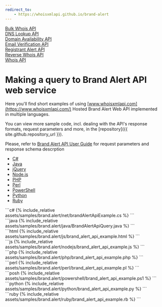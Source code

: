 ```yaml
---
redirect_to:
    - https://whoisxmlapi.github.io/brand-alert
---
```


<div class="toc">
	<a class="button" href="./bulk.whois.html"><div class="toc-item">Bulk Whois API</div></a>
	<a class="button" href="./dns.lookup.html"><div class="toc-item">DNS Lookup API</div></a>
        <a class="button" href="./domain.availability.html"><div class="toc-item">Domain Availability API</div></a>
	<a class="button" href="./email.verifier.html"><div class="toc-item">Email Verification API</div></a>
        <a class="button" href="./reg.alert.html"><div class="toc-item">Registrant Alert API</div></a>
        <a class="button" href="./reverse.whois.html"><div class="toc-item">Reverse Whois API</div></a>
        <a class="button" href="./"><div class="toc-item">Whois API</div></a>
</div>

# Making a query to Brand Alert API web service


Here you'll find short examples of using
[www.whoisxmlapi.com](https://www.whoisxmlapi.com/) Hosted Brand Alert Web API
implemented in multiple languages.

You can view more sample code, incl. dealing with the API's response formats,
request parameters and more, in the
[repository]({{ site.github.repository_url }}).


Please, refer to
[Brand Alert API User Guide](https://www.whoisxmlapi.com/brand-alert-api-guide.php) for
request parameters and response schema descrption

<ul id="profileTabs" class="nav nav-tabs" role="tablist">
    <li class="active"><a href="#csharp" data-toggle="tab">C#</a></li>
    <li><a href="#java" data-toggle="tab">Java</a></li>
    <li><a href="#jquery" data-toggle="tab">jQuery</a></li>
    <li><a href="#nodejs" data-toggle="tab">Node.js</a></li>
    <li><a href="#php" data-toggle="tab">PHP</a></li>
    <li><a href="#perl" data-toggle="tab">Perl</a></li>
    <li><a href="#powershell" data-toggle="tab">PowerShell</a></li>
    <li><a href="#python" data-toggle="tab">Python</a></li>
    <li><a href="#ruby" data-toggle="tab">Ruby</a></li>
</ul>

<div class="tab-content">

<div role="tabpanel" class="tab-pane active" id="csharp">
<div class="container-fluid" markdown="1"> 
```c#
{% include_relative assets/samples/brand.alert/net/brandAlertApiExample.cs %}
```
</div>
</div>

<div role="tabpanel" class="tab-pane" id="java">
<div class="container-fluid" markdown="1"> 
```java
{% include_relative assets/samples/brand.alert/java/BrandAlertApiQuery.java %}
```
</div>
</div>

<div role="tabpanel" class="tab-pane" id="jquery">
<div class="container-fluid" markdown="1">
```html
{% include_relative assets/samples/brand.alert/js/brand_alert_api_example.html %}
```
</div>
</div>

<div role="tabpanel" class="tab-pane" id="nodejs">
<div class="container-fluid" markdown="1">
```js
{% include_relative assets/samples/brand.alert/nodejs/brand_alert_api_example.js %}
```
</div>
</div>

<div role="tabpanel" class="tab-pane" id="php">
<div class="container-fluid" markdown="1">
```php
{% include_relative assets/samples/brand.alert/php/brand_alert_api_example.php %}
```
</div>
</div>

<div role="tabpanel" class="tab-pane" id="perl">
<div class="container-fluid" markdown="1">
```perl
{% include_relative assets/samples/brand.alert/perl/brand_alert_api_example.pl %}
```
</div>
</div>

<div role="tabpanel" class="tab-pane" id="powershell">
<div class="container-fluid" markdown="1">
```posh
{% include_relative assets/samples/brand.alert/powershell/brand_alert_api_example.ps1 %}
```
</div>
</div>

<div role="tabpanel" class="tab-pane" id="python">
<div class="container-fluid" markdown="1">
```python
{% include_relative assets/samples/brand.alert/python/brand_alert_api_example.py %}
```
</div>
</div>

<div role="tabpanel" class="tab-pane" id="ruby">
<div class="container-fluid" markdown="1">
```ruby
{% include_relative assets/samples/brand.alert/ruby/brand_alert_api_example.rb %}
```
</div>
</div>

</div>

